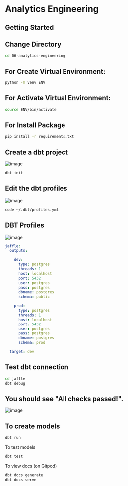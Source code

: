# Analytics Engineering

## Getting Started


## Change Directory
```sh
cd 06-analytics-engineering
```

## For Create Virtual Environment:
```sh
python -m venv ENV
```

## For Activate Virtual Environment:
```sh
source ENV/bin/activate
```

## For Install Package 
```sh
pip install -r requirements.txt
```



## Create a dbt project

![image](https://user-images.githubusercontent.com/111840507/203825997-5565d756-395e-46d1-804a-0466b4692103.png)
```sh
dbt init
```

## Edit the dbt profiles
![image](https://user-images.githubusercontent.com/111840507/203826330-a8fe506a-1d0d-4d99-aeda-8da422f22a8e.png)

```sh
code ~/.dbt/profiles.yml
```

## DBT Profiles

![image](https://user-images.githubusercontent.com/111840507/203826356-2be05863-4183-4465-9fc0-905631b989db.png)

```yml
jaffle:
  outputs:

    dev:
      type: postgres
      threads: 1
      host: localhost
      port: 5432
      user: postgres
      pass: postgres
      dbname: postgres
      schema: public

    prod:
      type: postgres
      threads: 1
      host: localhost
      port: 5432
      user: postgres
      pass: postgres
      dbname: postgres
      schema: prod

  target: dev
```

## Test dbt connection

```sh
cd jaffle
dbt debug
```

## You should see "All checks passed!".
![image](https://user-images.githubusercontent.com/111840507/203826777-ac9bd40d-2698-4c2e-bdb1-64ce7f781e51.png)

## To create models

```sh
dbt run
```

To test models

```sh
dbt test
```

To view docs (on Gitpod)

```sh
dbt docs generate
dbt docs serve
```
